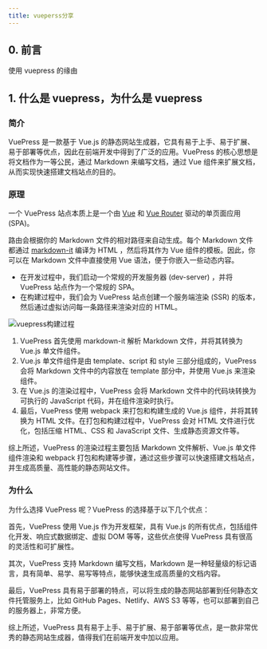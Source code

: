 ```yaml
---
title: vueperss分享
---
```


## 0. 前言

使用 vuepress 的缘由

## 1. 什么是 vuepress，为什么是 vuepress

### 简介

VuePress 是一款基于 Vue.js 的静态网站生成器，它具有易于上手、易于扩展、易于部署等优点，因此在前端开发中得到了广泛的应用。VuePress 的核心思想是将文档作为一等公民，通过 Markdown 来编写文档，通过 Vue 组件来扩展文档，从而实现快速搭建文档站点的目的。

### 原理

一个 VuePress 站点本质上是一个由 [Vue](https://v3.vuejs.org/) 和 [Vue Router](https://next.router.vuejs.org) 驱动的单页面应用 (SPA)。

路由会根据你的 Markdown 文件的相对路径来自动生成。每个 Markdown 文件都通过 [markdown-it](https://github.com/markdown-it/markdown-it) 编译为 HTML ，然后将其作为 Vue 组件的模板。因此，你可以在 Markdown 文件中直接使用 Vue 语法，便于你嵌入一些动态内容。

- 在开发过程中，我们启动一个常规的开发服务器 (dev-server) ，并将 VuePress 站点作为一个常规的 SPA。
- 在构建过程中，我们会为 VuePress 站点创建一个服务端渲染 (SSR) 的版本，然后通过虚拟访问每一条路径来渲染对应的 HTML。

![vuepress构建过程](https://api.onedrive.com/v1.0/shares/s!AsQmQbRb5c66hnfMv59sF2XzLOjc/root/content)

1. VuePress 首先使用 markdown-it 解析 Markdown 文件，并将其转换为 Vue.js 单文件组件。
2. Vue.js 单文件组件是由 template、script 和 style 三部分组成的，VuePress 会将 Markdown 文件中的内容放在 template 部分中，并使用 Vue.js 来渲染组件。
3. 在 Vue.js 的渲染过程中，VuePress 会将 Markdown 文件中的代码块转换为可执行的 JavaScript 代码，并在组件渲染时执行。
4. 最后，VuePress 使用 webpack 来打包和构建生成的 Vue.js 组件，并将其转换为 HTML 文件。在打包和构建过程中，VuePress 会对 HTML 文件进行优化，包括压缩 HTML、CSS 和 JavaScript 文件、生成静态资源文件等。

综上所述，VuePress 的渲染过程主要包括 Markdown 文件解析、Vue.js 单文件组件渲染和 webpack 打包和构建等步骤，通过这些步骤可以快速搭建文档站点，并生成高质量、高性能的静态网站文件。

### 为什么

为什么选择 VuePress 呢？VuePress 的选择基于以下几个优点：

首先，VuePress 使用 Vue.js 作为开发框架，具有 Vue.js 的所有优点，包括组件化开发、响应式数据绑定、虚拟 DOM 等等，这些优点使得 VuePress 具有很高的灵活性和可扩展性。

其次，VuePress 支持 Markdown 编写文档，Markdown 是一种轻量级的标记语言，具有简单、易学、易写等特点，能够快速生成高质量的文档内容。

最后，VuePress 具有易于部署的特点，可以将生成的静态网站部署到任何静态文件托管服务上，比如 GitHub Pages、Netlify、AWS S3 等等，也可以部署到自己的服务器上，非常方便。

综上所述，VuePress 具有易于上手、易于扩展、易于部署等优点，是一款非常优秀的静态网站生成器，值得我们在前端开发中加以应用。
